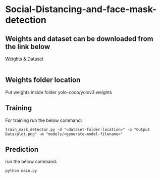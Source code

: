 # Social-Distancing-and-face-mask-detection
## Weights and dataset can be downloaded from the link below
[Weights & Dataset](https://drive.google.com/drive/folders/1X1gumNJy80tydmZuigJwtzia60Rv9CU7?usp=sharing)
</br>
</br>
## Weights folder location
Put weights inside folder yolo-coco/yolov3.weights

## Training
For training run the below command:
```
train_mask_detector.py -d "<dataset-folder-location>" -p "Output Data/plot.png" -m "models/<generate-model-filename>"
```
## Prediction
run the below command:
```
python main.py
```
